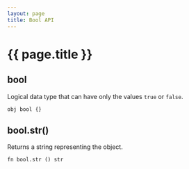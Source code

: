 ```yaml
---
layout: page
title: Bool API
---
```


# {{ page.title }}

## bool
Logical data type that can have only the values `true` or `false`.

```the
obj bool {}
```

## bool.str()
Returns a string representing the object.

```the
fn bool.str () str
```
